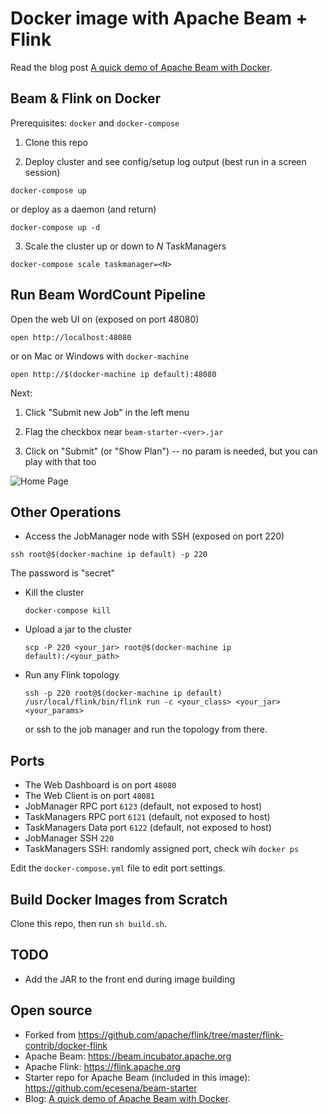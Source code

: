 # Docker image with Apache Beam + Flink

Read the blog post [A quick demo of Apache Beam with Docker](https://medium.com/@ecesena/a-quick-demo-of-apache-beam-with-docker-da98b99a502a).

## Beam & Flink on Docker

Prerequisites: `docker` and `docker-compose`

1. Clone this repo

2. Deploy cluster and see config/setup log output (best run in a screen session)

  `docker-compose up`

  or deploy as a daemon (and return)

  `docker-compose up -d`

3. Scale the cluster up or down to *N* TaskManagers

  `docker-compose scale taskmanager=<N>`

## Run Beam WordCount Pipeline

Open the web UI on (exposed on port 48080)

   `open http://localhost:48080`

   or on Mac or Windows with `docker-machine`

   `open http://$(docker-machine ip default):48080`
   
Next:

1. Click "Submit new Job" in the left menu

2. Flag the checkbox near `beam-starter-<ver>.jar`

3. Click on "Submit" (or "Show Plan") -- no param is needed, but you can play with that too

![Home Page](https://raw.githubusercontent.com/ecesena/docker-beam-flink/master/screenshots/showplan.png)

## Other Operations

- Access the JobManager node with SSH (exposed on port 220)

`ssh root@$(docker-machine ip default) -p 220`

The password is "secret"

- Kill the cluster

   `docker-compose kill`

- Upload a jar to the cluster

   `scp -P 220 <your_jar> root@$(docker-machine ip default):/<your_path>`

- Run any Flink topology

   `ssh -p 220 root@$(docker-machine ip default) /usr/local/flink/bin/flink run -c <your_class> <your_jar> <your_params>`

   or ssh to the job manager and run the topology from there.

## Ports

- The Web Dashboard is on port `48080`
- The Web Client is on port `48081`
- JobManager RPC port `6123` (default, not exposed to host)
- TaskManagers RPC port `6121` (default, not exposed to host)
- TaskManagers Data port `6122` (default, not exposed to host)
- JobManager SSH `220`
- TaskManagers SSH: randomly assigned port, check wih `docker ps`

Edit the `docker-compose.yml` file to edit port settings.

## Build Docker Images from Scratch

Clone this repo, then run `sh build.sh`.

## TODO

- Add the JAR to the front end during image building

## Open source

 - Forked from https://github.com/apache/flink/tree/master/flink-contrib/docker-flink
 - Apache Beam: https://beam.incubator.apache.org
 - Apache Flink: https://flink.apache.org
 - Starter repo for Apache Beam (included in this image): https://github.com/ecesena/beam-starter
 - Blog: [A quick demo of Apache Beam with Docker](https://medium.com/@ecesena/a-quick-demo-of-apache-beam-with-docker-da98b99a502a).
